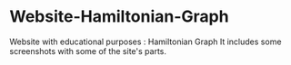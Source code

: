# Website-Hamiltonian-Graph
Website with educational purposes : Hamiltonian Graph It includes some screenshots with some of the site's parts.
